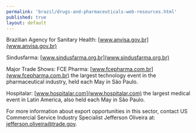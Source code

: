 ```yaml
---
permalink: 'brazil/drugs-and-pharmaceuticals-web-resources.html'
published: true
layout: default
---
```

Brazilian Agency for Sanitary Health: [www.anvisa.gov.br](www.anvisa.gov.br)

Sindusfarma: [www.sindusfarma.org.br](www.sindusfarma.org.br)

Major Trade Shows: FCE Pharma: [www.fcepharma.com.br](www.fcepharma.com.br) the largest technology event in the pharmaceutical industry, held each May in São Paulo. 

Hospitalar: [www.hospitalar.com](www.hospitalar.com) the largest medical event in Latin America, also held each May in São Paulo. 

For more information about export opportunities in this sector, contact US Commercial Service Industry Specialist Jefferson Oliveira at: [jefferson.oliveira@trade.gov](mailto:jefferson.oliveira@trade.gov).
